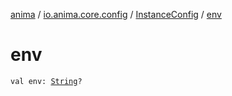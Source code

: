 [anima](../../index.md) / [io.anima.core.config](../index.md) / [InstanceConfig](index.md) / [env](./env.md)

# env

`val env: `[`String`](https://kotlinlang.org/api/latest/jvm/stdlib/kotlin/-string/index.html)`?`